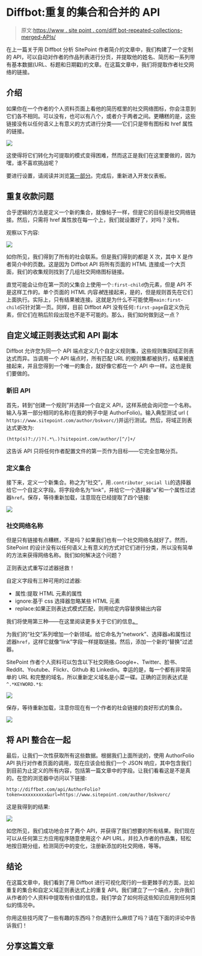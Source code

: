 # Diffbot:重复的集合和合并的 API

> 原文:[https://www . site point . com/diff bot-repeated-collections-merged-APIs/](https://www.sitepoint.com/diffbot-repeated-collections-merged-apis/)

在上一篇关于用 Diffbot 分析 SitePoint 作者简介的文章中，我们构建了一个定制的 API，可以自动对作者的作品列表进行分页，并提取他的姓名、简历和一系列带有基本数据(URL、标题和日期戳)的文章。在这篇文章中，我们将提取作者社交网络的链接。

## 介绍

如果你在一个作者的个人资料页面上看他的简历框里的社交网络图标，你会注意到它们各不相同。可以没有，也可以有八个，或者介于两者之间。更糟糕的是，这些链接没有以任何语义上有意义的方式进行分类——它们只是带有图标和 href 属性的链接。

![](../Images/e406ed5a0a8bc8f0805c9a220f3131f3.png)

这使得将它们转化为可提取的模式变得困难，然而这正是我们在这里要做的，因为嘿，谁不喜欢挑战呢？

要进行设置，请阅读并浏览[第一部分](https://www.sitepoint.com/analyze-sitepoint-author-portfolios-diffbot/)。完成后，重新进入开发仪表板。

## 重复收款问题

合乎逻辑的方法是定义一个新的集合，就像帖子一样，但是它的目标是社交网络链接。然后，只需将 href 属性放在每一个上，我们就设置好了，对吗？没有。

观察以下内容:

![](../Images/033d20d0e882fae4380f72331db09116.png)

如你所见，我们得到了所有的社会联系。但是我们得到的都是 X 次，其中 X 是作者简介中的页数。这是因为 Diffbot API 将所有页面的 HTML 连接成一个大页面，我们的收集规则找到了几组社交网络图标链接。

直觉可能会让你在第一页的父集合上使用一个`:first-child`伪元素，但是 API 不是这样工作的。单个页面的 HTML 内容*被*连接起来，是的，但是规则首先在它们上面执行。实际上，只有结果被连接。这就是为什么不可能使用`main:first-child`只针对第一页。同样，目前 Diffbot API 没有任何`:first-page`自定义伪元素，但它们在稍后阶段出现也不是不可能的。那么，我们如何做到这一点？

## 自定义域正则表达式和 API 副本

Diffbot 允许您为同一个 API 端点定义几个自定义规则集，这些规则集因域正则表达式而异。当调用一个 API 端点时，所有匹配 URL 的规则集都被执行，结果被连接起来，并且您得到一个唯一的集合，就好像它都在一个 API 中一样。这也是我们要做的。

### 新旧 API

首先，转到“创建一个规则”并选择一个自定义 API，这样系统会询问您一个名称。输入与第一部分相同的名称(在我的例子中是 AuthorFolio)。输入典型测试 url ( `https://www.sitepoint.com/author/bskvorc/`)并运行测试。然后，将域正则表达式更改为:

```
(http(s)?://)?(.*\.)?sitepoint.com/author/[^/]+/
```

这告诉 API 只将任何作者配置文件的第一页作为目标——它完全忽略分页。

### 定义集合

接下来，定义一个新集合。称之为“社交”，用`.contributor_social li`的选择器给它一个自定义字段。将字段命名为“link”，并给它一个选择器“a”和一个属性过滤器`href`。保存，等待重新加载，注意现在已经提取了四个链接:

![](../Images/7673255d5b9edb00d95390ea65e156dc.png)

### 社交网络名称

但是只有链接有点糟糕，不是吗？如果我们也有一个社交网络名就好了。然而，SitePoint 的设计没有以任何语义上有意义的方式对它们进行分类，所以没有简单的方法来获得网络名称。我们如何解决这个问题？

正则表达式重写过滤器拯救！

自定义字段有三种可用的过滤器:

*   属性:提取 HTML 元素的属性
*   ignore:基于 css 选择器忽略某些 HTML 元素
*   replace:如果正则表达式模式匹配，则用给定内容替换输出内容

我们将使用第三种——在这里阅读更多关于它们的信息[。](https://diffbot.com/dev/customize/help.jsp#tab_filters)

为我们的“社交”系列增加一个新领域。给它命名为“network”、选择器`a`和属性过滤器`href`，这样它就像“link”字段一样提取链接。然后，添加一个新的“替换”过滤器。

SitePoint 作者个人资料可以包含以下社交网络:Google+、Twitter、脸书、Reddit、Youtube、Flickr、Github 和 Linkedin。幸运的是，每一个都有非常简单的 URL 和完整的域名，所以重新定义域名是小菜一碟。正确的正则表达式是`^.*KEYWORD.*$`:

![](../Images/3843738867789020c3c4171749ab4b55.png)

保存，等待重新加载，注意你现在有一个作者的社会链接的良好形式的集合。

![](../Images/7baf661367c0003487e867e8591921fb.png)

## 将 API 整合在一起

最后，让我们一次性获取所有这些数据。根据我们上面所说的，使用 AuthorFolio API 执行对作者页面的调用，现在应该会给我们一个 JSON 响应，其中包含我们到目前为止定义的所有内容，包括第一篇文章中的字段。让我们看看这是不是真的。在您的浏览器中访问以下链接:

```
http://diffbot.com/api/AuthorFolio?token=xxxxxxxxx&url=https://www.sitepoint.com/author/bskvorc/
```

这是我得到的结果:

![](../Images/0f5e43b65c71310ab8e5be539872f92e.png)

如您所见，我们成功地合并了两个 API，并获得了我们想要的所有结果。我们现在可以从任何第三方应用程序随意使用这个 API URL，并拉入作者的作品集，轻松地按日期分组，检测简历中的变化，注册新添加的社交网络，等等。

## 结论

在这篇文章中，我们看到了用 Diffbot 进行可视化爬行的一些更棘手的方面，比如重复的集合和自定义域正则表达式上的重复 API。我们建立了一个端点，允许我们从作者的个人资料中提取有价值的信息，我们学会了如何将这些知识应用到任何类似的情况中。

你用这些技巧爬了一些有趣的东西吗？你遇到什么麻烦了吗？请在下面的评论中告诉我们！

## 分享这篇文章